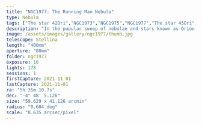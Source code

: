 ```yaml
---
title: "NGC1977: The Running Man Nebula"
type: Nebula
tags: ["The star 42Ori","NGC1973","NGC1975","NGC1977","The star 45Ori","the Running Man Nebula"]
description: "In the popular sweep of nebulae and stars known as Orion's sword is NGC1977, the Running Man. This is a subtle reflection nebula that scatters blue light across vast lanes of space dust. It resembles the smoky outline of a running man casting a shadow on disco fog as a strobe light flashes."
image: /assets/images/gallery/ngc1977/thumb.jpg
telescope: Stellina
length: "400mm"
aperture: "80mm"
folder: ngc1977
exposure: 10
lights: 178
sessions: 1
firstCapture: 2021-11-01 
lastCapture: 2021-11-01
ra: "5h 35m 10.7s"
dec: "-4° 48' 5.126"
size: "59.629 x 41.126 arcmin"
radius: "0.604 deg"
scale: "0.635 arcsec/pixel"
---
```

